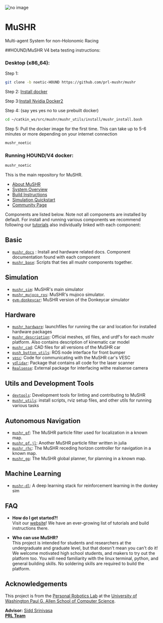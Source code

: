 ![no image](https://github.com/prl-mushr/mushr/blob/master/header.jpg)
# MuSHR
Multi-agent System for non-Holonomic Racing

##HOUND/MuSHR V4 beta testing instructions:

### Desktop (x86_64):

Step 1:
```bash
git clone -b noetic-HOUND https://github.com/prl-mushr/mushr
```

Step 2: [Install docker](https://docs.docker.com/desktop/install/debian/#install-docker-desktop)

Step 3:[Install Nvidia Docker2](https://docs.nvidia.com/datacenter/cloud-native/container-toolkit/install-guide.html#installing-on-ubuntu-and-debian)

Step 4: (say yes yes no to use prebuilt docker)
```bash
cd ~/catkin_ws/src/mushr/mushr_utils/install/mushr_install.bash
```
Step 5: Pull the docker image for the first time. This can take up to 5-6 minutes or more depending on your internet connection
```bash
mushr_noetic
```
### Running HOUND/V4 docker:
```bash
mushr_noetic
```

This is the main repository for MuSHR.
- [About MuSHR](https://mushr.io/about/)
- [System Overview](https://mushr.io/tutorials/overview/)
- [Build Instructions](https://mushr.io/hardware/build_instructions/)
- [Simulation Quickstart](https://mushr.io/tutorials/quickstart/)
- [Community Page](https://spectrum.chat/mushr?tab=posts)

Components are listed below. Note not all components are installed by default. For install and running various components we recommend following our [tutorials](https://mushr.io/tutorials/) also individually linked with each component:

## Basic
- [`mushr_docs`](https://github.com/prl-mushr/mushr/tree/master/mushr_docs) : Install and hardware related docs. Component documentation found with each component
- [`mushr_base`](https://github.com/prl-mushr/mushr_base): Scripts that ties all mushr components together.

## Simulation
- [`mushr_sim`](https://github.com/prl-mushr/mushr_sim): MuSHR's main simulator
- [`mushr_mujoco_ros`](https://github.com/prl-mushr/mushr_mujoco_ros): MuSHR's mujoco simulator.
- [`gym-donkeycar`](https://github.com/prl-mushr/gym-donkeycar): MuSHR version of the Donkeycar simulator

## Hardware
- [`mushr_hardware`](https://github.com/prl-mushr/mushr/tree/master/mushr_hardware/mushr_hardware): launchfiles for running the car and location for installed hardware packages
- [`mushr_description`](https://github.com/prl-mushr/mushr/tree/master/mushr_description): Official meshes, stl files, and urdf's for each mushr platform. Also contains description of kinematic car model
- [`mushr_cad`](https://github.com/prl-mushr/mushr_cad): CAD files for all versions of the MuSHR car
- [`push_button_utils`](https://github.com/prl-mushr/push_button_utils): ROS node interface for front bumper
- [`vesc`](https://github.com/prl-mushr/vesc): Code for communicating with the MuSHR car's VESC
- [`ydlidar`](https://github.com/prl-mushr/ydlidar): Package that contains all code for the laser scanner
- [`Realsense`](https://github.com/IntelRealSense/realsense-ros): External package for interfacing withe realsense camera

## Utils and Development Tools
- [`devtools`](https://github.com/prl-mushr/devtools): Development tools for linting and contributing to MuSHR
- [`mushr_utils`]( https://github.com/prl-mushr/mushr/tree/master/mushr_utils
): install scripts, rviz setup files, and other utils for running various tasks

## Autonomous Navigation
- [`mushr_pf`](https://github.com/prl-mushr/mushr_pf): The MuSHR particle filter used for localization in a known map.
- [`mushr_pf.jl`](https://github.com/prl-mushr/mushr_pf.jl): Another MuSHR particle filter written in julia
- [`mushr_rhc`](https://github.com/prl-mushr/mushr_rhc): The MuSHR receding horizon controller for navigation in a known map.
- [`mushr_gp`](https://github.com/prl-mushr/mushr_gp): The MuSHR global planner, for planning in a known map.

## Machine Learning
- [`mushr-dl`](https://github.com/prl-mushr/MUSHR-DL): A deep learning stack for reinforcement learning in the donkey sim

## FAQ

- **How do I get started?!**  
Visit our [website](https://mushr.io)! We have an ever-growing list of tutorials and build instructions there.

- **Who can use MuSHR?**  
This project is intended for students and researchers at the undergraduate and graduate level, but that doesn't mean you can't do it! We welcome motivated high school students, and makers to try out the platform too. You will need familiarity with the linux terminal, python, and general building skills. No soldering skills are required to build the platform.

## Acknowledgements
This project is from the [Personal Robotics Lab](https://personalrobotics.cs.washington.edu/) at the [University of Washington Paul G. Allen School of Computer Science](https://www.cs.washington.edu/). 

**Advisor:** [Sidd Srinivasa](https://goodrobot.ai/)  
**[PRL Team](https://personalrobotics.cs.washington.edu/people/)**
